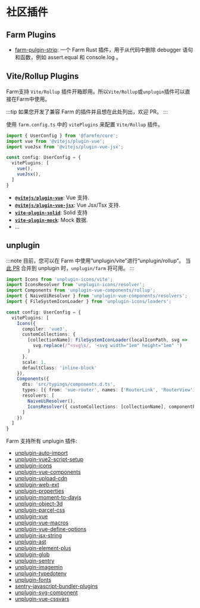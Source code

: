# 社区插件

## Farm Plugins

- [farm-pulgin-strip](https://github.com/CCherry07/farm-pulgin-strip): 一个 Farm Rust 插件，用于从代码中删除 debugger 语句和函数，例如 assert.equal 和 console.log 。

## Vite/Rollup Plugins

Farm支持 `Vite/Rollup` 插件开箱即用。所以`Vite/Rollup`或`unplugin`插件可以直接在Farm中使用。

:::tip
如果您开发了兼容 Farm 的插件并且想在此处列出，欢迎 PR。
:::

使用 `farm.config.ts` 中的 `vitePlugins` 来配置 `Vite/Rollup` 插件。

```ts
import { UserConfig } from '@farmfe/core';
import vue from '@vitejs/plugin-vue';
import vueJsx from '@vitejs/plugin-vue-jsx';

const config: UserConfig = {
  vitePlugins: [
    vue(),
    vueJsx(),
  ]
}
```

- **[`@vitejs/plugin-vue`](https://github.com/vitejs/vite-plugin-vue/blob/main/packages/plugin-vue/README.md)**: Vue 支持.
- **[`@vitejs/plugin-vue-jsx`](https://github.com/vitejs/vite-plugin-vue/tree/main/packages/plugin-vue-jsx)**: Vue Jsx/Tsx 支持.
- **[`vite-plugin-solid`](https://www.npmjs.com/package/vite-plugin-solid)**: Solid 支持
- **[`vite-plugin-mock`](https://www.npmjs.com/package/vite-plugin-solid)**: Mock 数据.
- ...

## unplugin

:::note
目前，您可以在 Farm 中使用“unplugin/vite”进行“unplugin/rollup”。 当[此 PR](https://github.com/unjs/unplugin/pull/341) 合并到 unplugin 时，`unplugin/farm` 将可用。
:::

```ts
import Icons from 'unplugin-icons/vite';
import IconsResolver from 'unplugin-icons/resolver';
import Components from 'unplugin-vue-components/rollup';
import { NaiveUiResolver } from 'unplugin-vue-components/resolvers';
import { FileSystemIconLoader } from 'unplugin-icons/loaders';

const config: UserConfig = {
  vitePlugins: [
    Icons({
      compiler: 'vue3',
      customCollections: {
        [collectionName]: FileSystemIconLoader(localIconPath, svg =>
          svg.replace(/^<svg\s/, '<svg width="1em" height="1em" ')
        )
      },
      scale: 1,
      defaultClass: 'inline-block'
    }),
    Components({
      dts: 'src/typings/components.d.ts',
      types: [{ from: 'vue-router', names: ['RouterLink', 'RouterView'] }],
      resolvers: [
        NaiveUiResolver(),
        IconsResolver({ customCollections: [collectionName], componentPrefix: VITE_ICON_PREFIX })
      ]
    })
  ]
}
```

Farm 支持所有 unplugin 插件:

- [unplugin-auto-import](https://github.com/antfu/unplugin-auto-import)
- [unplugin-vue2-script-setup](https://github.com/antfu/unplugin-vue2-script-setup)
- [unplugin-icons](https://github.com/antfu/unplugin-icons)
- [unplugin-vue-components](https://github.com/antfu/unplugin-vue-components)
- [unplugin-upload-cdn](https://github.com/zenotsai/unplugin-upload-cdn)
- [unplugin-web-ext](https://github.com/jwr12135/unplugin-web-ext)
- [unplugin-properties](https://github.com/pd4d10/unplugin-properties)
- [unplugin-moment-to-dayjs](https://github.com/1247748612/unplugin-moment-to-dayjs)
- [unplugin-object-3d](https://github.com/m0ksem/unplugin-object-3d)
- [unplugin-parcel-css](https://github.com/ssssota/unplugin-parcel-css)
- [unplugin-vue](https://github.com/sxzz/unplugin-vue)
- [unplugin-vue-macros](https://github.com/sxzz/unplugin-vue-macros)
- [unplugin-vue-define-options](https://github.com/sxzz/unplugin-vue-macros/tree/main/packages/define-options)
- [unplugin-jsx-string](https://github.com/sxzz/unplugin-jsx-string)
- [unplugin-ast](https://github.com/sxzz/unplugin-ast)
- [unplugin-element-plus](https://github.com/element-plus/unplugin-element-plus)
- [unplugin-glob](https://github.com/sxzz/unplugin-glob)
- [unplugin-sentry](https://github.com/kricsleo/unplugin-sentry)
- [unplugin-imagemin](https://github.com/ErKeLost/unplugin-imagemin)
- [unplugin-typedotenv](https://github.com/ssssota/typedotenv)
- [unplugin-fonts](https://github.com/cssninjaStudio/unplugin-fonts)
- [sentry-javascript-bundler-plugins](https://github.com/getsentry/sentry-javascript-bundler-plugins)
- [unplugin-svg-component](https://github.com/Jevon617/unplugin-svg-component)
- [unplugin-vue-cssvars](https://github.com/baiwusanyu-c/unplugin-vue-cssvars)
